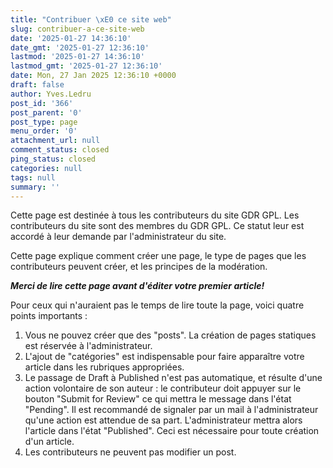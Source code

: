 ```yaml
---
title: "Contribuer \xE0 ce site web"
slug: contribuer-a-ce-site-web
date: '2025-01-27 14:36:10'
date_gmt: '2025-01-27 12:36:10'
lastmod: '2025-01-27 14:36:10'
lastmod_gmt: '2025-01-27 12:36:10'
date: Mon, 27 Jan 2025 12:36:10 +0000
draft: false
author: Yves.Ledru
post_id: '366'
post_parent: '0'
post_type: page
menu_order: '0'
attachment_url: null
comment_status: closed
ping_status: closed
categories: null
tags: null
summary: ''
---
```


Cette page est destinée à tous les contributeurs du site GDR GPL. Les contributeurs du site sont des membres du GDR GPL. Ce statut leur est accordé à leur demande par l'administrateur du site.

Cette page explique comment créer une page, le type de pages que les contributeurs peuvent créer, et les principes de la modération.

_**Merci de lire cette page avant d'éditer votre premier article!**_

Pour ceux qui n'auraient pas le temps de lire toute la page, voici quatre points importants :

  1. Vous ne pouvez créer que des "posts". La création de pages statiques est réservée à l'administrateur.
  2. L'ajout de "catégories" est indispensable pour faire apparaître votre article dans les rubriques appropriées.
  3. Le passage de Draft à Published n'est pas automatique, et résulte d'une action volontaire de son auteur : le contributeur doit appuyer sur le bouton "Submit for Review" ce qui mettra le message dans l'état "Pending". Il est recommandé de signaler par un mail à l'administrateur qu'une action est attendue de sa part. L'administrateur mettra alors l'article dans l'état "Published". Ceci est nécessaire pour toute création d'un article.
  4. Les contributeurs ne peuvent pas modifier un post.



